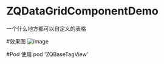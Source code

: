 # ZQDataGridComponentDemo
一个什么地方都可以自定义的表格


#效果图
![image](https://github.com/ZhiQingLoving/ZQTagViewDemo/blob/master/tagview%E6%95%88%E6%9E%9C.gif)


#Pod 使用
pod 'ZQBaseTagView'

